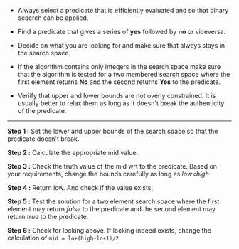 - Always select a predicate that is efficiently evaluated and so that binary seacrch can be applied.

- Find a predicate that gives a series of __yes__ followed by __no__ or viceversa.
- Decide on what you are looking for and make sure that always stays in the search space.


- If the algorithm contains only integers in the search space make sure that the algorithm is tested for a two membered search space where the first element returns __No__ and the second returns __Yes__ to the predicate.

- Veriify that upper and lower bounds are not overly constrained. It is usually better to relax them as long as it doesn't break the authenticity of the predicate.

-------------------------------------------------------------


**Step 1 :**  Set the lower and upper bounds of the search space so that the predicate doesn't break.

**Step 2 :** Calculate the appropriate mid value.

**Step 3 :** Check the truth value of the mid wrt to the predicate. Based on your requirements, change the bounds carefully as long as _low<high_

**Step 4 :** Return low. And check if the value exists.

**Step 5 :** Test the solution for a two element search space where the first element may return _false_ to  the predicate and the second element may return _true_ to the predicate.

**Step 6 :** Check for locking above. If locking indeed exists, change the calculation of `mid = lo+(high-lo+1)/2` 
